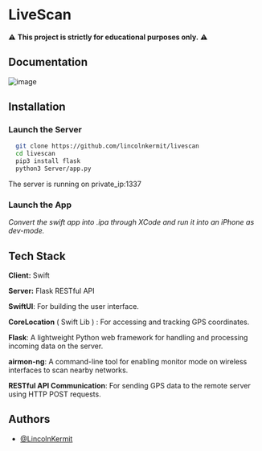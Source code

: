 
# LiveScan


⚠️ **This project is strictly for educational purposes only.** ⚠️




## Documentation

![image](https://github.com/user-attachments/assets/57354cfe-70cf-441a-8af9-155ef635ea93)



## Installation

### Launch the Server

```bash
  git clone https://github.com/lincolnkermit/livescan
  cd livescan
  pip3 install flask
  python3 Server/app.py
```
The server is running on private_ip:1337

### Launch the App

*Convert the swift app into .ipa through XCode and run it into an iPhone as dev-mode.*
## Tech Stack

**Client:** Swift

**Server:** Flask RESTful API



**SwiftUI**: For building the user interface.

**CoreLocation** ( Swift Lib ) : For accessing and tracking GPS coordinates.

**Flask**: A lightweight Python web framework for handling and 
processing incoming data on the server.

**airmon-ng**: A command-line tool for enabling monitor mode on 
wireless interfaces to scan nearby networks.

**RESTful API Communication**: For sending GPS data to the remote 
server using HTTP POST requests.



## Authors

- [@LincolnKermit](https://www.github.com/LincolnKermit)

